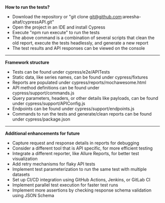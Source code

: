**How to run the tests?**
- Download the repository or "git clone git@github.com:areesha-altaf/cypressAPI.git"
- Open the project in an IDE and install Cypress
- Execute "npm run execute" to run the tests
- The above command is a combination of several scripts that clean the old report, execute the tests headlessly, and generate a new report
- The test results and API responses can be viewed on the console
--------------------------
**Framework structure**
- Tests can be found under cypress/e2e/APITests
- Static data, like series names, can be found under cypress/fixtures
- Reports are populated under cypress/reports/mochawesome.html
- API method definitions can be found under cypress/support/commands.js
- Query parameters, headers, or other details like payloads, can be found under cypress/support/APIConfig.js
- Endpoints can be found under cypress/support/endpoints.js
- Commands to run the tests and generate/clean reports can be found under cypress/package.json
--------------------------
**Additional enhancements for future**
- Capture request and response details in reports for debugging
- Consider a different tool that is API specific, for more efficient testing
- Integrate a different reporter, like Allure Reports, for better test visualization
- Add retry mechanisms for flaky API tests
- Implement test parameterization to run the same test with multiple datasets
- Set up CI/CD integration using GitHub Actions, Jenkins, or GitLab CI
- Implement parallel test execution for faster test runs
- Implement more assertions by checking response schema validation using JSON Schema
